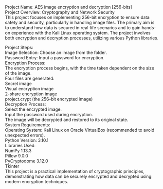 Project Name: AES image encryption and decryption [256-bits]  
Project Overview: Cryptography and Network Security  
This project focuses on implementing 256-bit encryption to ensure data safety and security, particularly in handling image files. The primary aim is to understand how data is secured in real-life scenarios and to gain hands-on experience with the Kali Linux operating system. The project involves both encryption and decryption processes, utilizing various Python libraries.  

Project Steps:  
Image Selection: Choose an image from the folder.  
Password Entry: Input a password for encryption.  
Encryption Process:  
The encryption process begins, with the time taken dependent on the size of the image.  
Four files are generated:  
Secret image  
Visual encryption image  
2-share encryption image  
project.crypt (the 256-bit encrypted image)  
Decryption Process:  
Select the encrypted image.  
Input the password used during encryption.  
The image will be decrypted and restored to its original state.  
System Requirements:  
Operating System: Kali Linux on Oracle VirtualBox (recommended to avoid unexpected errors).  
Python Version: 3.10.1  
Libraries Used:  
NumPy 1.13.3  
Pillow 9.0.0  
PyCryptodome 3.12.0  
Tkinter  
This project is a practical implementation of cryptographic principles, demonstrating how data can be securely encrypted and decrypted using modern encryption techniques.
